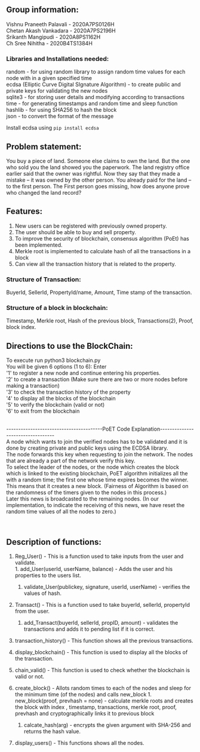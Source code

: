 ## Group information: 
Vishnu Praneeth Palavali - 2020A7PS0126H <br/>
Chetan  Akash Vankadara -  2020A7PS2196H <br/>
Srikanth Mangipudi -       2020A8PS1162H <br/>
Ch Sree Nihitha -          2020B4TS1384H <br/>


### Libraries and Installations needed: 
random - for using random library to assign random time values for each node with in a given specified time<br/>
ecdsa (Elliptic Curve Digital SIgnature Algorithm) - to create public and private keys for validating the new nodes<br/>
sqlite3 - for storing user details and modifying according to transactions<br/>
time - for generating timestamps and random time and sleep function<br/>
hashlib - for using SHA256 to hash the block<br/>
json - to convert the format of the message<br/>

Install ecdsa using `pip install ecdsa`

## Problem statement: 
 You buy a piece of land. Someone else claims to own the land. But the one who sold you the land
showed you the paperwork. The land registry office earlier said that the owner was rightful. Now
they say that they made a mistake – it was owned by the other person. You already paid for the
land – to the first person. The First person goes missing, how does anyone prove who changed
the land record?

## Features: 
1. New users can be registered with previously owned property. <br/>
2. The user should be able to buy and sell property. <br/>
3. To improve the security of blockchain, consensus algorithm (PoEt) has been implemented.<br/>
4. Merkle root is implemented to calculate hash of all the transactions in a block<br/>
5. Can view all the transaction history that is related to the property. <br/>

### Structure of Transaction: 
BuyerId, SellerId, PropertyId/name, Amount, Time stamp of the transaction. <br/>

### Structure of a block in blockchain: 
Timestamp, Merkle root, Hash of the previous block, Transactions(2), Proof, block index. <br/>

## Directions to use the BlockChain: 
To execute run python3 blockchain.py <br/> 
You will be given 6 options (1 to 6): Enter <br/>
'1' to register a new node and continue entering his properties. <br/>
'2' to create a transaction (Make sure there are two or more nodes before making a transaction) <br/>
'3' to check the transaction history of the property <br/>
'4' to display all the blocks of the blockchain <br/>
'5' to verify the blockchain (valid or not) <br/>
'6' to exit from the blockchain <br/> <br/>

----------------------------------------PoET Code Explanation----------------------------------<br/>
A node  which wants to join the verified nodes has to be validated and it is done by creating private and public keys using the ECDSA library.
<br/>
The node forwards this key when requesting to join the network. The nodes that are already a part of the network verify this key.
<br/>
To select the leader of the nodes, or the node which creates the block which is linked to the existing blockchain, PoET algorithm initializes all the with a random time; the first one whose time expires becomes the winner. This means that it creates a new block. (Fairness of Algorithm is based on the randomness of the timers given to the nodes in this process.)
<br/>
Later this news is broadcasted to the remaining nodes. (In our implementation, to indicate the receiving of this news, we have reset the random time values of all the nodes to zero.)

<br/>

## Description of functions: 
  1. Reg_User() - This is a function used to take inputs from the user and validate. <br/>
    1. add_User(userId, userName, balance) - Adds the user and his properties to the users list. 
      1. validate_User(publickey, signature, userId, userName) - verifies the values of hash.  
  2. Transact() - This is a function used to take buyerId, sellerId, propertyId from the user. 
     1. add_Transact(buyerId, sellerId, propID, amount) - validates the transactions and adds it to pending list if it is correct. 
  3. transaction_history() - This function shows all the previous transactions. 
  4. display_blockchain() - This function is used to display all the blocks of the transaction. 
  5. chain_valid() - This function is used to check whether the blockchain is valid or not. 
  6. create_block() - Allots random times to each of the nodes and sleep for the minimum time (of the nodes) and calls new_block
    1. new_block(proof, prevhash = none) - calculate merkle roots and creates the block with index , timestamp, transactions, merkle root, proof, prevhash and cryptographically links it to previous block 
      1. calcate_hash(arg) - encrypts the given argument with SHA-256 and returns the hash value. 
      
  7. display_users() - This functions shows all the nodes.  
 
